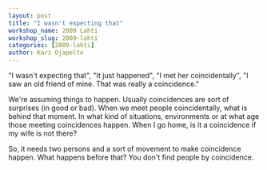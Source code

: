 ```yaml
---
layout: post
title: "I wasn't expecting that"
workshop_name: 2009 Lahti
workshop_slug: 2009-lahti
categories: [2009-lahti]
author: Kari Ojapelto 
---
```

"I wasn't expecting that", "It just happened", "I met her coincidentally", "I saw an old friend of mine. That was really a coincidence."

We're assuming things to happen. Usually coincidences are sort of surprises (in good or bad). When we meet people coincidentally, what is behind that moment. In what kind of situations, environments or at what age those meeting coincidences happen. When I go home, is it a coincidence if my wife is not there?

So, it needs two persons and a sort of movement to make coincidence happen. What happens before that? You don't find people by coincidence.
